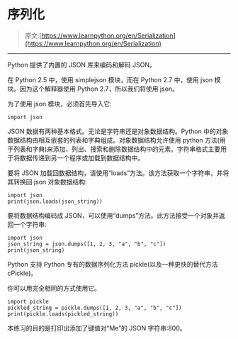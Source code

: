 # 序列化

> 原文:[https://www.learnpython.org/en/Serialization](https://www.learnpython.org/en/Serialization)

* * *

Python 提供了内置的 JSON 库来编码和解码 JSON。

在 Python 2.5 中，使用 simplejson 模块，而在 Python 2.7 中，使用 json 模块。因为这个解释器使用 Python 2.7，所以我们将使用 json。

为了使用 json 模块，必须首先导入它:

```
import json 
```

JSON 数据有两种基本格式。无论是字符串还是对象数据结构。Python 中的对象数据结构由相互嵌套的列表和字典组成。对象数据结构允许使用 python 方法(用于列表和字典)来添加、列出、搜索和删除数据结构中的元素。字符串格式主要用于将数据传递到另一个程序或加载到数据结构中。

要将 JSON 加载回数据结构，请使用“loads”方法。该方法获取一个字符串，并将其转换回 json 对象数据结构:

```
import json 
print(json.loads(json_string)) 
```

要将数据结构编码成 JSON，可以使用“dumps”方法。此方法接受一个对象并返回一个字符串:

```
import json
json_string = json.dumps([1, 2, 3, "a", "b", "c"])
print(json_string) 
```

Python 支持 Python 专有的数据序列化方法 pickle(以及一种更快的替代方法 cPickle)。

你可以用完全相同的方式使用它。

```
import pickle
pickled_string = pickle.dumps([1, 2, 3, "a", "b", "c"])
print(pickle.loads(pickled_string)) 
```

本练习的目的是打印出添加了键值对“Me”的 JSON 字符串:800。